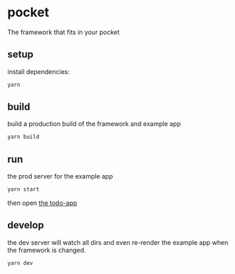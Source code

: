 # pocket
The framework that fits in your pocket

## setup
install dependencies:
```bash
yarn
```

## build
build a production build of the framework and example app
```bash
yarn build
```

## run
the prod server for the example app
```bash
yarn start
```
then open [the todo-app](http://localhost:3000)

## develop
the dev server will watch all dirs and even re-render
the example app when the framework is changed.
```bash
yarn dev
```